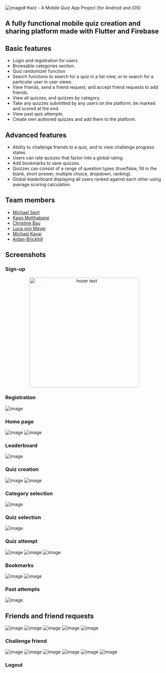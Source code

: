 ![image](https://github.com/kaglet/kwiz_app/assets/96872447/c45c9d0c-3bd6-4227-beef-b13edaeb9d7f)# Kwiz - A Mobile Quiz App Project (for Android and iOS)

## A fully functional mobile quiz creation and sharing platform made with Flutter and Firebase

## Basic features

* Login and registration for users
* Browsable categories section.
* Quiz randomizer function.
* Search functions to search for a quiz in a list view, or to search for a particular user in user views.
* View friends, send a friend request, and accept friend requests to add friends.
* View all quizzes, and quizzes by category.
* Take any quizzes submitted by any users on the platform, be marked and scored at the end.
* View past quiz attempts.
* Create own authored quizzes and add them to the platform.

## Advanced features

* Ability to challenge friends to a quiz, and to view challenge progress states.
* Users can rate quizzes that factor into a global rating.
* Add bookmarks to save quizzes.
* Quizzes can consist of a range of question types (true/false, fill in the blank, short answer, multiple choice, dropdown, ranking).
* Global leaderboard displaying all users ranked against each other using average scoring calculation.

## Team members

* [Michael Sent](https://github.com/Michael-Sent)
* [Kago Motlhabane](https://github.com/kaglet)
* [Christine Bau](https://github.com/mei-cb)
* [Luca von Mayer](https://github.com/luca-vm)
* [Michael Kavai](https://github.com/mchlkavai)
* [Aidan-Brickhill](https://github.com/Aidan-Brickhill)

## Screenshots

### Sign-up
<p align="center">
  <img src="[your_relative_path_here](https://github.com/kaglet/kwiz_app/assets/96872447/6fa8e116-2136-47a1-ad05-cd6226592911)" width="350" title="hover text">
</p>

### Registration
![image](https://github.com/kaglet/kwiz_app/assets/96872447/6fa8e116-2136-47a1-ad05-cd6226592911)

### Home page
![image](https://github.com/kaglet/kwiz_app/assets/96872447/d661d73c-a8fc-4e18-843b-ff06515e651c)
![image](https://github.com/kaglet/kwiz_app/assets/96872447/6f84b697-6a7f-4e0f-8c1a-7e8d7bf8be24)

### Leaderboard
![image](https://github.com/kaglet/kwiz_app/assets/96872447/cd7166ad-dd5d-4941-b2ee-59511b6f37d0)

### Quiz creation
![image](https://github.com/kaglet/kwiz_app/assets/96872447/e46d59dd-64d4-40a1-81e4-beceacade570)
![image](https://github.com/kaglet/kwiz_app/assets/96872447/8dbb8eb1-c045-4a5a-9ae4-7e907a4cf46b)

### Category selection
![image](https://github.com/kaglet/kwiz_app/assets/96872447/dc9f362a-19a9-49d3-895e-fad95feeafe6)

### Quiz selection
![image](https://github.com/kaglet/kwiz_app/assets/96872447/17428ce8-a209-4e15-8be0-77492e13218b)

### Quiz attempt 
![image](https://github.com/kaglet/kwiz_app/assets/96872447/2e0d2e11-047d-4060-9f0f-aa272860c2fb)
![image](https://github.com/kaglet/kwiz_app/assets/96872447/8bee6d8b-6bd6-49c8-ad23-f3596b532468)
![image](https://github.com/kaglet/kwiz_app/assets/96872447/e1e72a57-ed43-4443-948a-b32f1032f6f8)

### Bookmarks
![image](https://github.com/kaglet/kwiz_app/assets/96872447/3b6cb1fd-6286-46a7-9a02-0d9ee126330b)
![image](https://github.com/kaglet/kwiz_app/assets/96872447/f972b4b9-888c-46f2-af90-c6103acdf8c6)

### Past attempts
![image](https://github.com/kaglet/kwiz_app/assets/96872447/8bc6997a-5468-4ea6-8d1f-d48afdb5e01f)

## Friends and friend requests
![image](https://github.com/kaglet/kwiz_app/assets/96872447/f5a9a278-6652-4f62-b8b6-32d410bd811e)
![image](https://github.com/kaglet/kwiz_app/assets/96872447/3be9c166-d50a-4b31-b7b7-da73f9decde5)
![image](https://github.com/kaglet/kwiz_app/assets/96872447/078c35ba-76fa-49e6-b3b7-28d6984ff6fc)
![image](https://github.com/kaglet/kwiz_app/assets/96872447/4b8fb0f3-f7ee-49e1-8455-ede04d2086ac)
![image](https://github.com/kaglet/kwiz_app/assets/96872447/83aec86a-d22f-4142-b1d5-b4e28a3947cd)

### Challenge friend
![image](https://github.com/kaglet/kwiz_app/assets/96872447/b7393bf9-d00d-4f39-9522-4f8b353d8516)
![image](https://github.com/kaglet/kwiz_app/assets/96872447/4a6f7b05-ed81-40d1-a261-f9c0535ff358)
![image](https://github.com/kaglet/kwiz_app/assets/96872447/d50adc46-6c55-4b94-b4f3-39d171f2205b)
![image](https://github.com/kaglet/kwiz_app/assets/96872447/f538d7cc-6d26-4c6f-ba8e-5dd8bed54879)
![image](https://github.com/kaglet/kwiz_app/assets/96872447/8cf5b79d-1758-4b92-8b10-e31975e43f29)
![image](https://github.com/kaglet/kwiz_app/assets/96872447/ad2dc92e-9d92-4c0b-aea4-dd34daf692fa)

### Logout



